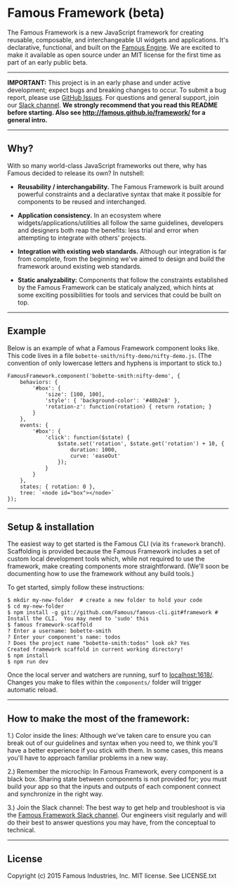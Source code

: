# Famous Framework (beta)

The Famous Framework is a new JavaScript framework for creating reusable, composable, and interchangeable UI widgets and applications. It's declarative, functional, and built on the [Famous Engine](https://github.com/Famous/engine). We are excited to make it available as open source under an MIT license for the first time as part of an early public beta.

- - - -

**IMPORTANT:** This project is in an early phase and under active development; expect bugs and breaking changes to occur. To submit a bug report, please use [GitHub Issues](https://github.com/Famous/framework/issues). For questions and general support, join our [Slack channel](https://famous-community.slack.com/messages/framework/). **We strongly recommend that you read this README before starting. Also see http://famous.github.io/framework/ for a general intro.**

- - - -

## Why?

With so many world-class JavaScript frameworks out there, why has Famous decided to release its own? In nutshell:

* **Reusability / interchangability.** The Famous Framework is built around powerful constraints and a declarative syntax that make it possible for components to be reused and interchanged.

* **Application consistency.** In an ecosystem where widgets/applications/utilities all follow the same guidelines, developers and designers both reap the benefits: less trial and error when attempting to integrate with others' projects.

* **Integration with existing web standards.** Although our integration is far from complete, from the beginning we've aimed to design and build the framework around existing web standards.

* **Static analyzability:** Components that follow the constraints established by the Famous Framework can be staticaly analyzed, which hints at some exciting possibilities for tools and services that could be built on top.

- - - -

## Example

Below is an example of what a Famous Framework component looks like. This code lives in a file `bobette-smith/nifty-demo/nifty-demo.js`. (The convention of only lowercase letters and hyphens is important to stick to.)

    FamousFramework.component('bobette-smith:nifty-demo', {
        behaviors: {
            '#box': {
                'size': [100, 100],
                'style': { 'background-color': '#40b2e8' },
                'rotation-z': function(rotation) { return rotation; }
            }
        },
        events: {
            '#box': {
                'click': function($state) {
                    $state.set('rotation', $state.get('rotation') + 10, {
                        duration: 1000,
                        curve: 'easeOut'
                    });
                }
            }
        },
        states: { rotation: 0 },
        tree: `<node id="box"></node>`
    });

- - - -

## Setup &amp; installation

The easiest way to get started is the Famous CLI (via its `framework` branch). Scaffolding is provided because the Famous Framework includes a set of custom local development tools which, while not required to use the framework, make creating components more straightforward. (We'll soon be documenting how to use the framework without any build tools.)

To get started, simply follow these instructions:

    $ mkdir my-new-folder  # create a new folder to hold your code
    $ cd my-new-folder
    $ npm install -g git://github.com/Famous/famous-cli.git#framework # Install the CLI.  You may need to 'sudo' this
    $ famous framework-scaffold
    ? Enter a username: bobette-smith
    ? Enter your component's name: todos
    ? Does the project name "bobette-smith:todos" look ok? Yes
    Created framework scaffold in current working directory!
    $ npm install
    $ npm run dev

Once the local server and watchers are running, surf to [localhost:1618/](http://localhost:1618/). Changes you make to files within the `components/` folder will trigger automatic reload. 

- - - -

## How to make the most of the framework:

1.) Color inside the lines: Although we've taken care to ensure you can break out of our guidelines and syntax when you need to, we think you'll have a better experience if you stick with them. In some cases, this means you'll have to approach familiar problems in a new way.

2.) Remember the microchip: In Famous Framework, every component is a black box. Sharing state between components is not provided for; you must build your app so that the inputs and outputs of each component connect and synchronize in the right way.

3.) Join the Slack channel: The best way to get help and troubleshoot is via the [Famous Framework Slack channel](https://famous-community.slack.com/messages/framework/). Our engineers visit regularly and will do their best to answer questions you may have, from the conceptual to technical.

- - - -

## License

Copyright (c) 2015 Famous Industries, Inc. MIT license. See LICENSE.txt

